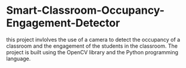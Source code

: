 # Smart-Classroom-Occupancy-Engagement-Detector
this project invlolves the use of a camera to detect the occupancy of a classroom and the engagement of the students in the classroom. The project is built using the OpenCV library and the Python programming language.